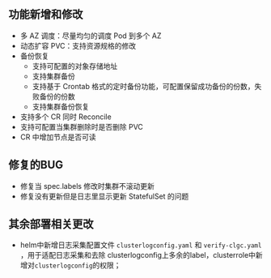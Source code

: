 ## 功能新增和修改

* 多 AZ 调度：尽量均匀的调度 Pod 到多个 AZ
* 动态扩容 PVC：支持资源规格的修改
* 备份恢复
  * 支持可配置的对象存储地址
  * 支持集群备份
  * 支持基于 Crontab 格式的定时备份功能，可配置保留成功备份的份数，失败备份的份数
  * 支持集群备份恢复
* 支持多个 CR 同时 Reconcile
* 支持可配置当集群删除时是否删除 PVC 
* CR 中增加节点是否可读

## 修复的BUG

* 修复当 spec.labels 修改时集群不滚动更新
* 修复没有更新但是日志里显示更新 StatefulSet 的问题

## 其余部署相关更改

* helm中新增日志采集配置文件 `clusterlogconfig.yaml` 和 `verify-clgc.yaml` ，用于适配日志采集和去除 clusterlogconfig上多余的label，clusterrole中新增对`clusterlogconfig`的权限；
